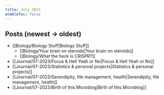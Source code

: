 ```yaml
---
title: July 2023
enableToc: false
---
```

## Posts (newest → oldest)
- [[Biology/Biology Stuff|Biology Stuff]]
	- [[Biology/Your brain on steroids|Your brain on steroids]]
	- [[Biology/What the heck is CRISPR?]]
- [[Journal/07-2023/Focus & Hell Yeah or No|Focus & Hell Yeah or No]]
- [[Journal/07-2023/Statistics & personal projects|Statistics & personal projects]]
- [[Journal/07-2023/Serendipity, file management, health|Serendipity, file management, health]]
- [[Journal/07-2023/Birth of this Microblog|Birth of this Microblog]]